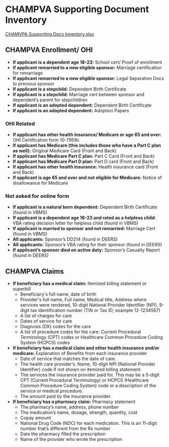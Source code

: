 # CHAMPVA Supporting Document Inventory

[CHAMVPA Supporting Docs Inventory.xlsx](https://github.com/user-attachments/files/20522754/CHAMVPA.Supporting.Docs.Inventory.xlsx)

## CHAMPVA Enrollment/ OHI




* **If applicant is a dependent age 18-23:** School cert/ Proof of enrollment
* **If applicant remarried to a new eligible sponsor:** Marriage certification for remarriage
* **If applicant remarried to a new eligible sponsor:** Legal Separation Docs to previous sponsor
* **If applicant is a stepchild:** Dependent Birth Certificate
* **If applicant is a stepchild:** Marriage cert between sponsor and dependent’s parent for stepchildren
* **If applicant is an adopted dependent:**  Dependent Birth Certificate
* **If applicant is an adopted dependent:** Adoption Papers


### OHI Related



* **If applicant has other health insurance/ Medicare or age 65 and over:** OHI Certification form 10-7959c
* **If applicant has Medicare (this includes those who have a Part C plan as well):** Original Medicare Card (Front and Back)
* **If applicant has Medicare Part C plan:** Part C Card (Front and Back)
* **If applicant has Medicare Part D plan:** Part D card (Front and Back)
* **If applicant has other health insurance:** Health insurance card (Front and Back)
* **If applicant is age 65 and over and not eligible for Medicare:** Notice of disallowance for Medicare


### Not asked for online form



* **If applicant is a natural born dependent:** Dependent Birth Certificate (found in VBMS)
* **If applicant is a dependent age 18-23 and rated as a helpless child:** VBA rating decision letter for helpless child (found in VBMS)
* **If applicant is married to sponsor and not remarried:** Marriage Cert (found in VBMS)
* **All applicants:** Sponsor’s DD214 (found in DEERS)
* **All applicants:** Sponsor’s VBA rating for their sponsor (found in DEERS)
* **If applicant’s sponsor died on active duty:** Sponsor’s Casualty Report (found in DEERS)


## CHAMPVA Claims



* **If beneficiary has a medical claim:** Itemized billing statement or superbill
  * Beneficiary's full name, date of birth
  * Provider's full name, Full name, Medical title, Address where services were rendered, 10-digit National Provider Identifier (NPI), 9-digit tax identification number (TIN or Tax ID; example 12-1234567)
  * A list of charges for care
  * Dates of service for care
  * Diagnosis (DX) codes for the care
  * A list of procedure codes for the care: Current Procedural Terminology (CPT) codes or Healthcare Common Procedure Coding System (HCPCS) codes
* **If beneficiary has a medical claim and other health insurance and/or medicare:** Explanation of Benefits from each insurance provider
  * Date of service that matches the date of care.
  * The health care provider’s: Name, 10-digit NPI (National Provider Identifier) code if not shown on itemized billing statement.
  * The services the insurance provider paid for. This may be a 5-digit CPT (Current Procedural Terminology) or HCPCS (Healthcare Common Procedure Coding System) code or a description of the service or medical procedure.
  * The amount paid by the insurance provider. 
* **If beneficiary has a pharmacy claim:** Pharmacy statement
  * The pharmacy’s name, address, phone number
  * The medication’s name, dosage, strength, quantity, cost
  * Copay amount
  * National Drug Code (NDC) for each medication. This is an 11-digit number that’s different from the Rx number
  * Date the pharmacy filled the prescription
  * Name of the provider who wrote the prescription
